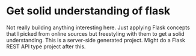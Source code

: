 # Get solid understanding of flask
Not really building anything interesting here. Just applying Flask concepts that I picked from online sources but freestyling with them to get a solid understanding. This is a server-side generated project. Might do a Flask REST API type project after this.